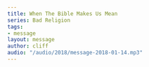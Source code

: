 ```yaml
---
title: When The Bible Makes Us Mean
series: Bad Religion
tags:
- message
layout: message
author: cliff
audio: "/audio/2018/message-2018-01-14.mp3"
---
```

